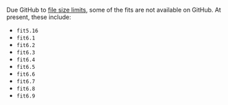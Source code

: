 Due GitHub to [file size limits](https://docs.github.com/en/github/managing-large-files/what-is-my-disk-quota), some of the fits are not available on GitHub. At present, these include:

* `fit5.16`
* `fit6.1`
* `fit6.2`
* `fit6.3`
* `fit6.4`
* `fit6.5`
* `fit6.6`
* `fit6.7`
* `fit6.8`
* `fit6.9`

